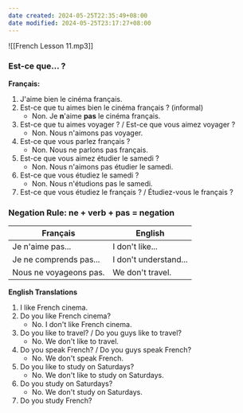 ```yaml
---
date created: 2024-05-25T22:35:49+08:00
date modified: 2024-05-25T23:17:27+08:00
---
```

![[French Lesson 11.mp3]]

### Est-ce que... ?

**Français:**

1. J'aime bien le cinéma français.
2. Est-ce que tu aimes bien le cinéma français ? (informal)
	- Non. Je **n**'aime **pas** le cinéma français.
3. Est-ce que tu aimes voyager ? / Est-ce que vous aimez voyager ?
	- Non. Nous n'aimons pas voyager.
4. Est-ce que vous parlez français ?
	- Non. Nous ne parlons pas français.
5. Est-ce que vous aimez étudier le samedi ?
	- Non. Nous n'aimons pas étudier le samedi.
6. Est-ce que vous étudiez le samedi ?
	- Non. Nous n'étudions pas le samedi.
7. Est-ce que vous étudiez le français ? / Étudiez-vous le français ?

### Negation Rule: **ne + verb + pas = negation**

| **Français**           | **English**           |
| ---------------------- | --------------------- |
| Je n'aime pas...       | I don't like...       |
| Je ne comprends pas... | I don't understand... |
| Nous ne voyageons pas. | We don't travel.      |

**English Translations**

1. I like French cinema.
2. Do you like French cinema?
	- No. I don't like French cinema.
3. Do you like to travel? / Do you guys like to travel?
	- No. We don't like to travel.
4. Do you speak French? / Do you guys speak French?
	- No. We don't speak French.
5. Do you like to study on Saturdays?
	- No. We don't like to study on Saturdays.
6. Do you study on Saturdays?
	-  No. We don't study on Saturdays.
7. Do you study French?

